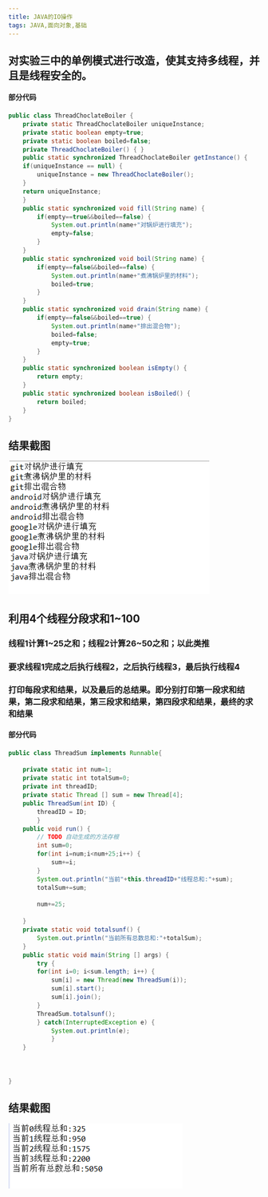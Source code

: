 ```yaml
---
title: JAVA的IO操作
tags: JAVA,面向对象,基础
---
```


## 对实验三中的单例模式进行改造，使其支持多线程，并且是线程安全的。

#### 部分代码
```java
public class ThreadChoclateBoiler {
	private static ThreadChoclateBoiler uniqueInstance;
    private static boolean empty=true;
    private static boolean boiled=false;
    private ThreadChoclateBoiler() { }
    public static synchronized ThreadChoclateBoiler getInstance() {
	if(uniqueInstance == null) {
	    uniqueInstance = new ThreadChoclateBoiler();
	}
	return uniqueInstance;	
    }
    public static synchronized void fill(String name) {
    	if(empty==true&&boiled==false) {
    		System.out.println(name+"对锅炉进行填充");
    		empty=false;
    	}
    }
    public static synchronized void boil(String name) {
    	if(empty==false&&boiled==false) {
    		System.out.println(name+"煮沸锅炉里的材料");
    		boiled=true;
    	}
    }
    public static synchronized void drain(String name) {
    	if(empty==false&&boiled==true) {
    		System.out.println(name+"排出混合物");
    		boiled=false;
    		empty=true;
    	}
    }
    public static synchronized boolean isEmpty() {
    	return empty;
    }
    public static synchronized boolean isBoiled() {
    	return boiled;
    }
}

```
## 结果截图
![enter description here][1]


## 利用4个线程分段求和1~100
### 线程1计算1~25之和；线程2计算26~50之和；以此类推
### 要求线程1完成之后执行线程2，之后执行线程3，最后执行线程4
### 打印每段求和结果，以及最后的总结果。即分别打印第一段求和结果，第二段求和结果，第三段求和结果，第四段求和结果，最终的求和结果

#### 部分代码
```java
public class ThreadSum implements Runnable{
	
	private static int num=1;
	private static int totalSum=0;
	private int threadID;
	private static Thread [] sum = new Thread[4];
	public ThreadSum(int ID) {
		threadID = ID;
		}
	public void run() {
		// TODO 自动生成的方法存根
		int sum=0;
		for(int i=num;i<num+25;i++) {
			sum+=i;
		}
		System.out.println("当前"+this.threadID+"线程总和:"+sum);
		totalSum+=sum;
		
		num+=25;
		
	}
	private static void totalsunf() {
		System.out.println("当前所有总数总和:"+totalSum);
	}
	public static void main(String [] args) {
		try {
		for(int i=0; i<sum.length; i++) {
			sum[i] = new Thread(new ThreadSum(i));
			sum[i].start();
			sum[i].join();
		}
		ThreadSum.totalsunf();
		} catch(InterruptedException e) { 
			System.out.println(e);
			}
	}


	
}

```
## 结果截图
![enter description here][2]


  [1]: ./1.png "1"
  [2]: ./2.png "2"